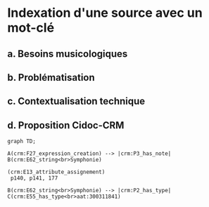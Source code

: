 # Indexation d'une source avec un mot-clé

## a. Besoins musicologiques

## b. Problématisation

## c. Contextualisation technique

## d. Proposition Cidoc-CRM

```mermaid
graph TD;

A(crm:F27_expression_creation) --> |crm:P3_has_note| B(crm:E62_string<br>Symphonie)

(crm:E13_attribute_assignement)
 p140, p141, 177 

B(crm:E62_string<br>Symphonie) --> |crm:P2_has_type| C(crm:E55_has_type<br>aat:300311841)

```
